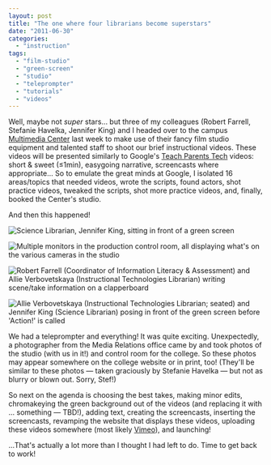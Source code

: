 ```yaml
---
layout: post
title: "The one where four librarians become superstars"
date: "2011-06-30"
categories: 
  - "instruction"
tags: 
  - "film-studio"
  - "green-screen"
  - "studio"
  - "teleprompter"
  - "tutorials"
  - "videos"
---
```


Well, maybe not _super_ stars... but three of my colleagues (Robert Farrell, Stefanie Havelka, Jennifer King) and I headed over to the campus [Multimedia Center](https://www.lehman.edu/multimedia-center/) last week to make use of their fancy film studio equipment and talented staff to shoot our brief instructional videos. These videos will be presented similarly to Google's [Teach Parents Tech](https://www.teachparentstech.org/) videos: short & sweet (≤1min), easygoing narrative, screencasts where appropriate... So to emulate the great minds at Google, I isolated 16 areas/topics that needed videos, wrote the scripts, found actors, shot practice videos, tweaked the scripts, shot more practice videos, and, finally, booked the Center's studio.

And then this happened!

![Science Librarian, Jennifer King, sitting in front of a green screen](https://blog.verbovetskaya.com/wp-content/uploads/2011/06/IMG_0547.jpg)

![Multiple monitors in the production control room, all displaying what's on the various cameras in the studio](http://blog.verbovetskaya.com/wp-content/uploads/2011/06/IMG_0548.jpg)

![Robert Farrell (Coordinator of Information Literacy & Assessment) and Allie Verbovetskaya (Instructional Technologies Librarian) writing scene/take information on a clapperboard](https://blog.verbovetskaya.com/wp-content/uploads/2011/06/IMG_0551.jpg)

![Allie Verbovetskaya (Instructional Technologies Librarian; seated) and Jennifer King (Science Librarian) posing in front of the green screen before 'Action!' is called](https://blog.verbovetskaya.com/wp-content/uploads/2011/06/IMG_0558.jpg)

We had a teleprompter and everything! It was quite exciting. Unexpectedly, a photographer from the Media Relations office came by and took photos of the studio (with us in it!) and control room for the college. So these photos may appear somewhere on the college website or in print, too! (They'll be similar to these photos — taken graciously by Stefanie Havelka — but not as blurry or blown out. Sorry, Stef!)

So next on the agenda is choosing the best takes, making minor edits, chromakeying the green background out of the videos (and replacing it with ... something — TBD!), adding text, creating the screencasts, inserting the screencasts, revamping the website that displays these videos, uploading these videos somewhere (most likely [Vimeo](https://www.vimeo.com/)), and launching!

...That's actually a lot more than I thought I had left to do. Time to get back to work!
